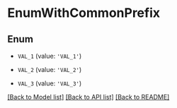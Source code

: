 # EnumWithCommonPrefix


## Enum

* `VAL_1` (value: `'VAL_1'`)

* `VAL_2` (value: `'VAL_2'`)

* `VAL_3` (value: `'VAL_3'`)

[[Back to Model list]](../README.md#documentation-for-models) [[Back to API list]](../README.md#documentation-for-api-endpoints) [[Back to README]](../README.md)


